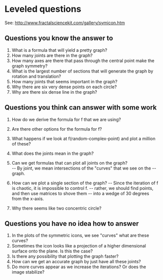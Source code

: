 # Leveled questions

See: http://www.fractalsciencekit.com/gallery/symicon.htm


## Questions you know the answer to

1. What is a formula that will yield a pretty graph?
2. How many joints are there in the graph?
3. How many axes are there that pass through the central point make the graph symmetry?
4. What is the largest number of sections that will generate the graph by rotation and translation?
5. How many joints that seems important in the graph? 
6. Why there are six very dense points on each circle?
7. Why are there six dense line in the graph?




## Questions you think can answer with some work


1. How do we derive the formula for f that we are using?
2. Are there other options for the formula for f?
3. What happens if we look at f(random-complex-point) and plot a
   million of these?
4. What does the joints mean in the graph?
5. Can we get formulas that can plot all joints on the graph?  
-- By joint, we mean intersections of the "curves" that we see on the
-- graph.


6. How can we plot a single section of the graph? 
-- Since the iteration of f is chaotic, it is impossible to control f.
-- rather, we should find points, and then use matrices to shove them
-- into a wedge of 30 degrees from the x-axis.


7. Why there seems like two concentric circle?




## Questions you have no idea how to answer

1. In the plots of the symmetric icons, we see "curves" what are these curves?
2. Sometimes the icon looks like a projection of a higher dimensional
   surface onto the plane. Is this the case?
3. Is there any possibility that plotting the graph faster?
4. How can we get an accurate graph by just have all these joints?
5. Do more curves appear as we increase the iterations? Or does the image stabilize?
